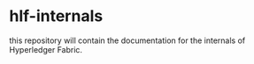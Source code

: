 # hlf-internals
this repository will contain the documentation for the internals of Hyperledger Fabric.
